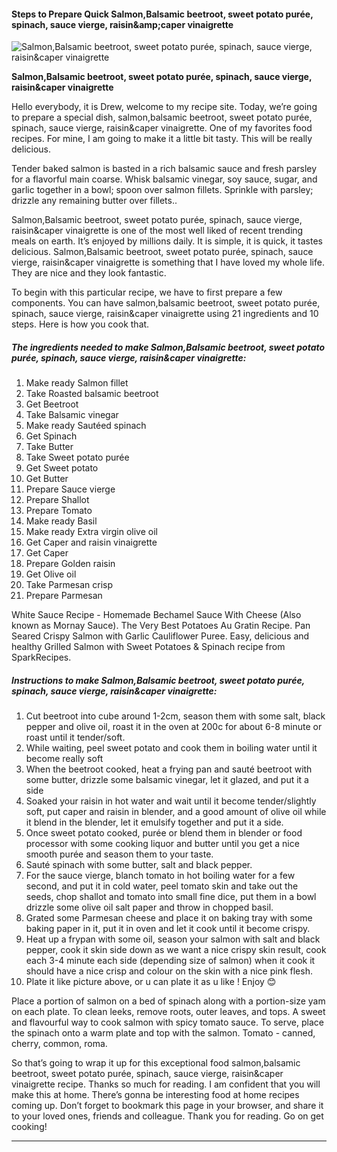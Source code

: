             

#### Steps to Prepare Quick Salmon,Balsamic beetroot, sweet potato purée, spinach, sauce vierge, raisin&amp;amp;caper vinaigrette

![Salmon,Balsamic beetroot, sweet potato purée, spinach, sauce vierge, raisin&amp;caper vinaigrette](https://img-global.cpcdn.com/recipes/22a088742313c9cd/751x532cq70/salmonbalsamic-beetroot-sweet-potato-puree-spinach-sauce-vierge-raisincaper-vinaigrette-recipe-main-photo.jpg)

**Salmon,Balsamic beetroot, sweet potato purée, spinach, sauce vierge, raisin&amp;caper vinaigrette**

Hello everybody, it is Drew, welcome to my recipe site. Today, we’re going to prepare a special dish, salmon,balsamic beetroot, sweet potato purée, spinach, sauce vierge, raisin&caper vinaigrette. One of my favorites food recipes. For mine, I am going to make it a little bit tasty. This will be really delicious.

Tender baked salmon is basted in a rich balsamic sauce and fresh parsley for a flavorful main coarse. Whisk balsamic vinegar, soy sauce, sugar, and garlic together in a bowl; spoon over salmon fillets. Sprinkle with parsley; drizzle any remaining butter over fillets..

Salmon,Balsamic beetroot, sweet potato purée, spinach, sauce vierge, raisin&caper vinaigrette is one of the most well liked of recent trending meals on earth. It’s enjoyed by millions daily. It is simple, it is quick, it tastes delicious. Salmon,Balsamic beetroot, sweet potato purée, spinach, sauce vierge, raisin&caper vinaigrette is something that I have loved my whole life. They are nice and they look fantastic.

To begin with this particular recipe, we have to first prepare a few components. You can have salmon,balsamic beetroot, sweet potato purée, spinach, sauce vierge, raisin&caper vinaigrette using 21 ingredients and 10 steps. Here is how you cook that.

##### The ingredients needed to make Salmon,Balsamic beetroot, sweet potato purée, spinach, sauce vierge, raisin&caper vinaigrette:

1.  Make ready Salmon fillet
2.  Take Roasted balsamic beetroot
3.  Get Beetroot
4.  Take Balsamic vinegar
5.  Make ready Sautéed spinach
6.  Get Spinach
7.  Take Butter
8.  Take Sweet potato purée
9.  Get Sweet potato
10.  Get Butter
11.  Prepare Sauce vierge
12.  Prepare Shallot
13.  Prepare Tomato
14.  Make ready Basil
15.  Make ready Extra virgin olive oil
16.  Get Caper and raisin vinaigrette
17.  Get Caper
18.  Prepare Golden raisin
19.  Get Olive oil
20.  Take Parmesan crisp
21.  Prepare Parmesan

White Sauce Recipe - Homemade Bechamel Sauce With Cheese (Also known as Mornay Sauce). The Very Best Potatoes Au Gratin Recipe. Pan Seared Crispy Salmon with Garlic Cauliflower Puree. Easy, delicious and healthy Grilled Salmon with Sweet Potatoes & Spinach recipe from SparkRecipes.

##### Instructions to make Salmon,Balsamic beetroot, sweet potato purée, spinach, sauce vierge, raisin&caper vinaigrette:

1.  Cut beetroot into cube around 1-2cm, season them with some salt, black pepper and olive oil, roast it in the oven at 200c for about 6-8 minute or roast until it tender/soft.
2.  While waiting, peel sweet potato and cook them in boiling water until it become really soft
3.  When the beetroot cooked, heat a frying pan and sauté beetroot with some butter, drizzle some balsamic vinegar, let it glazed, and put it a side
4.  Soaked your raisin in hot water and wait until it become tender/slightly soft, put caper and raisin in blender, and a good amount of olive oil while it blend in the blender, let it emulsify together and put it a side.
5.  Once sweet potato cooked, purée or blend them in blender or food processor with some cooking liquor and butter until you get a nice smooth purée and season them to your taste.
6.  Sauté spinach with some butter, salt and black pepper.
7.  For the sauce vierge, blanch tomato in hot boiling water for a few second, and put it in cold water, peel tomato skin and take out the seeds, chop shallot and tomato into small fine dice, put them in a bowl drizzle some olive oil salt paper and throw in chopped basil.
8.  Grated some Parmesan cheese and place it on baking tray with some baking paper in it, put it in oven and let it cook until it become crispy.
9.  Heat up a frypan with some oil, season your salmon with salt and black pepper, cook it skin side down as we want a nice crispy skin result, cook each 3-4 minute each side (depending size of salmon) when it cook it should have a nice crisp and colour on the skin with a nice pink flesh.
10.  Plate it like picture above, or u can plate it as u like ! Enjoy 😊

Place a portion of salmon on a bed of spinach along with a portion-size yam on each plate. To clean leeks, remove roots, outer leaves, and tops. A sweet and flavourful way to cook salmon with spicy tomato sauce. To serve, place the spinach onto a warm plate and top with the salmon. Tomato - canned, cherry, common, roma.

So that’s going to wrap it up for this exceptional food salmon,balsamic beetroot, sweet potato purée, spinach, sauce vierge, raisin&caper vinaigrette recipe. Thanks so much for reading. I am confident that you will make this at home. There’s gonna be interesting food at home recipes coming up. Don’t forget to bookmark this page in your browser, and share it to your loved ones, friends and colleague. Thank you for reading. Go on get cooking!

* * *